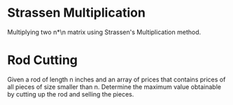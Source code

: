 # Strassen Multiplication
Multiplying two n*\n matrix using Strassen's Multiplication method.

# Rod Cutting
Given a rod of length n inches and an array of prices that contains prices of all pieces of size smaller than n. Determine the maximum value obtainable by cutting up the rod and selling the pieces.

